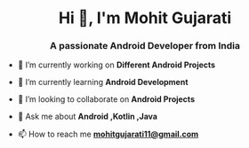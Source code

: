 <h1 align="center">Hi 👋, I'm Mohit Gujarati</h1>
<h3 align="center">A passionate Android Developer from India</h3>

- 🔭 I’m currently working on **Different Android Projects**

- 🌱 I’m currently learning **Android Development**

- 👯 I’m looking to collaborate on **Android Projects**

- 💬 Ask me about **Android ,Kotlin ,Java**

- 📫 How to reach me **mohitgujarati11@gmail.com**



